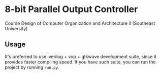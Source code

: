 # 8-bit Parallel Output Controller
Course Design of Computer Organization and Architecture II (Southeast University)

## Usage
It's preferred to use iverilog + vvp + gtkwave development suite, since it provides faster compiling speed.
If you have such suite, you can run the project by running `run.py`.
